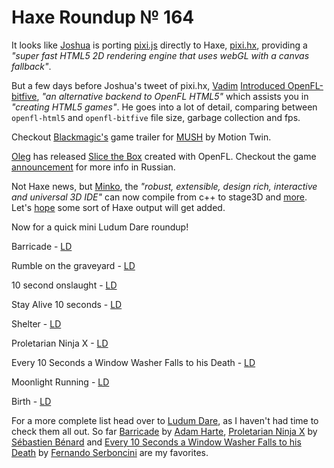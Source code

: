 [_template]: roundup.html
# Haxe Roundup № 164

It looks like [Joshua][link 1] is porting [pixi.js][link 2] directly to Haxe, [pixi.hx][link 3], providing a *"super fast HTML5 2D rendering engine that uses webGL with a canvas fallback"*.

But a few days before Joshua's tweet of pixi.hx, [Vadim][link 4] [Introduced OpenFL-bitfive][link 5], *"an alternative backend to OpenFL HTML5"* which assists you in *"creating HTML5 games"*. He goes into a lot of detail, comparing between `openfl-html5` and `openfl-bitfive` file size, garbage collection and fps.

Checkout [Blackmagic's][link 6] game trailer for [MUSH][link 7] by Motion Twin.

[Oleg][link 8] has released [Slice the Box][link 9] created with OpenFL. Checkout the game [announcement][link 10] for more info in Russian.

Not Haxe news, but [Minko][link 11], the *"robust, extensible, design rich, interactive and universal 3D IDE"* can now compile from c++ to stage3D and [more][link 12]. Let's [hope][link 13] some sort of Haxe output will get added.

Now for a quick mini Ludum Dare roundup!

Barricade - [LD][link 14]

Rumble on the graveyard - [LD][link 15]

10 second onslaught - [LD][link 16]

Stay Alive 10 seconds - [LD][link 17]

Shelter - [LD][link 18]

Proletarian Ninja X - [LD][link 19]

Every 10 Seconds a Window Washer Falls to his Death - [LD][link 20]

Moonlight Running - [LD][link 21]

Birth - [LD][link 22]

For a more complete list head over to [Ludum Dare][link 23], as I haven't had time to check them all out. So far [Barricade][link 24] by [Adam Harte][link 25], [Proletarian Ninja X][link 26] by [Sébastien Bénard][link 27] and [Every 10 Seconds a Window Washer Falls to his Death][link 28] by [Fernando Serboncini][link 29] are my favorites.

[link 1]: https://twitter.com/singmajesty "Joshua"
[link 2]: https://github.com/GoodBoyDigital/pixi.js/ "pixi.js"
[link 3]: https://github.com/jgranick/pixi.hx "pixi.hx"
[link 4]: https://twitter.com/YellowAfterlife "Vadim"
[link 5]: http://yal.cc/introducing-openfl-bitfive/ "Introduced OpenFL-bitfive"
[link 6]: https://twitter.com/blackmagic_mt "Blackmagic&#8217;s"
[link 7]: http://mush.twinoid.com/ "MUSH"
[link 8]: https://twitter.com/qzix13 "Oleg"
[link 9]: https://play.google.com/store/apps/details?id=com.qzix13.slicethebox "Slice the Box"
[link 10]: http://flashgameblogs.ru/blog/release/1303.html "announcement"
[link 11]: http://minko.io/ "Minko"
[link 12]: http://minko.io/2013/08/26/announcing-minko-3-with-webgl-support/ "more"
[link 13]: https://twitter.com/damoebius/status/370915879166279681 "hope"
[link 14]: http://www.ludumdare.com/compo/ludum-dare-27/?action=preview&amp;uid=4760 "LD"
[link 15]: http://www.ludumdare.com/compo/ludum-dare-27/?action=preview&amp;uid=26159 "LD"
[link 16]: http://www.ludumdare.com/compo/ludum-dare-27/?action=preview&amp;uid=14535 "LD"
[link 17]: http://www.ludumdare.com/compo/ludum-dare-27/?action=preview&amp;uid=26972 "LD"
[link 18]: http://www.ludumdare.com/compo/ludum-dare-27/?action=preview&amp;uid=2393 "LD"
[link 19]: http://www.ludumdare.com/compo/ludum-dare-27/?action=preview&amp;uid=2982 "LD"
[link 20]: http://www.ludumdare.com/compo/ludum-dare-27/?action=preview&amp;uid=1893 "LD"
[link 21]: http://www.ludumdare.com/compo/ludum-dare-27/?action=preview&amp;uid=8497 "LD"
[link 22]: http://www.ludumdare.com/compo/ludum-dare-27/?action=preview&amp;uid=23957 "LD"
[link 23]: http://www.ludumdare.com/compo/ludum-dare-27/?action=preview&amp;q=haxe "Ludum Dare"
[link 24]: http://www.ludumdare.com/compo/ludum-dare-27/?action=preview&amp;uid=4760 "Barricade"
[link 25]: https://twitter.com/AdamHarte "Adam Harte"
[link 26]: http://www.ludumdare.com/compo/ludum-dare-27/?action=preview&amp;uid=2982 "Proletarian Ninja X"
[link 27]: https://twitter.com/deepnightfr "Sébastien Bénard"
[link 28]: http://www.ludumdare.com/compo/ludum-dare-27/?action=preview&amp;uid=1893 "Every 10 Seconds a Window Washer Falls to his Death"
[link 29]: https://twitter.com/fserb "Fernando Serboncini"

